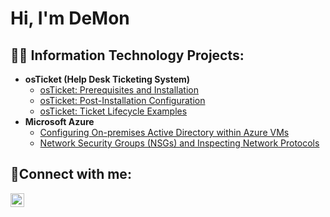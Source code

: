<h1>Hi, I'm DeMon
<h2>👨‍💻 Information Technology Projects:</h2>

- <b>osTicket (Help Desk Ticketing System)</b>
  - [osTicket: Prerequisites and Installation](https://github.com/dwill81/osticket-prereqs)
  - [osTicket: Post-Installation Configuration](https://github.com/dwill81/post-install-config)
  - [osTicket: Ticket Lifecycle Examples](https://github.com/dwill81/ticket-lifecycle)
- <b>Microsoft Azure</b>
  - [Configuring On-premises Active Directory within Azure VMs](https://github.com/dwill81/configure-ad/blob/main/README.md)
  - [Network Security Groups (NSGs) and Inspecting Network Protocols](https://github.com/dwill81/azure-network-protocols/blob/main/README.md)

<h2>🤳Connect with me:</h2>

[<img align="left" alt="Josh | LinkedIn" width="22px" src="https://cdn.jsdelivr.net/npm/simple-icons@v3/icons/linkedin.svg" />][linkedin]

[linkedin]: https://linkedin.com/in/demon-williams-a68441262/
